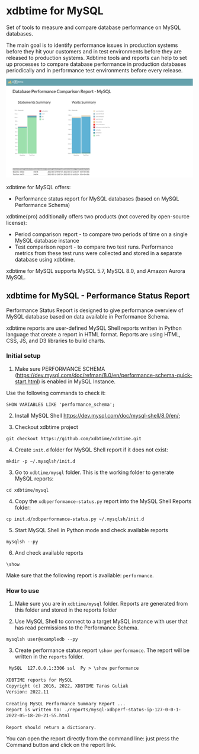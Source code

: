 # xdbtime for MySQL

Set of tools to measure and compare database performance on MySQL databases.

The main goal is to identify performance issues in production systems before they hit your customers and in test environments before they are released to production systems. Xdbtime tools and reports can help to set up processes to compare database performance in production databases periodically and in performance test environments before every release.

![alt test](images/image_readme_mysql.png)

xdbtime for MySQL offers:
- Performance status report for MySQL databases (based on MySQL Performance Schema)

xdbtime(pro) additionally offers two products (not covered by open-source license):
- Period comparison report - to compare two periods of time on a single MySQL database instance
- Test comparison report - to compare two test runs. Performance metrics from these test runs were collected and stored in a separate database using xdbtime.

xdbtime for MySQL supports MySQL 5.7, MySQL 8.0, and Amazon Aurora MySQL.

## xdbtime for MySQL - Performance Status Report

Performance Status Report is designed to give performance overview of MySQL database based on data available in Performance Schema.

xdbtime reports are user-defined MySQL Shell reports written in Python language that create a report in HTML format.
Reports are using HTML, CSS, JS, and D3 libraries to build charts.

### Initial setup

1. Make sure PERFORMANCE SCHEMA (https://dev.mysql.com/doc/refman/8.0/en/performance-schema-quick-start.html) is enabled in MySQL Instance.

Use the following commands to check it:
```
SHOW VARIABLES LIKE 'performance_schema';
```

2. Install MySQL Shell https://dev.mysql.com/doc/mysql-shell/8.0/en/;

3. Checkout xdbtime project
```
git checkout https://github.com/xdbtime/xdbtime.git
```

4. Create `init.d` folder for MySQL Shell report if it does not exist:

```
mkdir -p ~/.mysqlsh/init.d
```

3. Go to `xdbtime/mysql` folder. This is the working folder to generate MySQL reports:

```
cd xdbtime/mysql
```

4. Copy the `xdbperformance-status.py` report into the MySQL Shell Reports folder:

```
cp init.d/xdbperformance-status.py ~/.mysqlsh/init.d
```

5. Start MySQL Shell in Python mode and check available reports

```
mysqlsh --py
```

6. And check available reports

```
\show
```

Make sure that the following report is available: `performance`.

### How to use

1. Make sure you are in  `xdbtime/mysql` folder. Reports are generated from this folder and stored in the reports folder

2. Use MySQL Shell to connect to a target MySQL instance with user that has read permissions to the Performance Schema.

```
mysqlsh user@exampledb --py
```

3. Create performance status report `\show performance`. The report will be written in the `reports` folder.

```
 MySQL  127.0.0.1:3306 ssl  Py > \show performance

XDBTIME reports for MySQL
Copyright (c) 2016, 2022, XDBTIME Taras Guliak
Version: 2022.11

Creating MySQL Performance Summary Report ...
Report is written to: ./reports/mysql-xdbperf-status-ip-127-0-0-1-2022-05-18-20-21-55.html

Report should return a dictionary.
```

You can open the report directly from the command line: just press the Command button and click on the report link.

